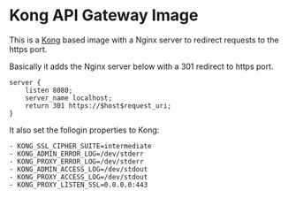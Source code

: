 # Kong API Gateway Image 

This is a [Kong](https://getkong.org) based image with a Nginx server to redirect requests to the https port.

Basically it adds the Nginx server below with a 301 redirect to https port.

```
server {
    listen 8080;
    server_name localhost;
    return 301 https://$host$request_uri;
}
```

It also set the follogin properties to Kong:
```
- KONG_SSL_CIPHER_SUITE=intermediate
- KONG_ADMIN_ERROR_LOG=/dev/stderr
- KONG_PROXY_ERROR_LOG=/dev/stderr
- KONG_ADMIN_ACCESS_LOG=/dev/stdout
- KONG_PROXY_ACCESS_LOG=/dev/stdout
- KONG_PROXY_LISTEN_SSL=0.0.0.0:443
```
